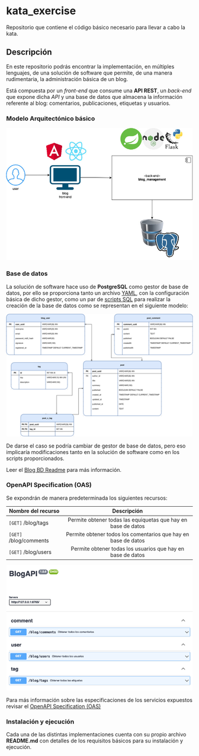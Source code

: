 # kata_exercise
Repositorio que contiene el código básico necesario para llevar a cabo la kata.

## Descripción

En este repositorio podrás encontrar la implementación, en múltiples lenguajes, de una solución de software que permite, de una manera rudimentaria, la administración básica de un blog.

Está compuesta por un *front-end* que consume una **API REST**, un *back-end* que expone dicha *API* y una base de datos que almacena la información referente al blog: comentarios, publicaciones, etiquetas y usuarios.

### Modelo Arquitectónico básico

![Modelo de componentes](diagrams/blog_components.jpg)

### Base de datos
La solución de software hace uso de **PostgreSQL** como gestor de base de datos, por ello se proporciona tanto un archivo [YAML](blog_db/docker-compose.yaml), con la configuración básica de dicho gestor, como un par de [scripts SQL](blog_db/init/) para realizar la creación de la base de datos como se representan en el siguiente modelo:


![Modelo de base de datos](diagrams/blog_database.svg)


De darse el caso se podría cambiar de gestor de base de datos, pero eso implicaría modificaciones tanto en la solución de software como en los scripts proporcionados.

Leer el [Blog BD Readme](blog_db/README.md) para más información.

### OpenAPI Specification (OAS)

Se expondrán de manera predeterminada los siguientes recursos:

| Nombre del recurso        | Descripción           | 
| ------------------------- |:-------------:| 
| `[GET]` /blog/tags         | Permite obtener todas las equiquetas que hay en base de datos      | 
| `[GET]` /blog/comments          | Permite obtener todos los comentarios que hay en base de datos      | 
| `[GET]` /blog/users          | Permite obtener todas los usuarios que hay en base de datos           | 

![Vista previa OAS](diagrams/blog_oas.png)

Para más información sobre las especificaciones de los servicios expuestos revisar el [OpenAPI Specification (OAS)](diagrams/blog_oas.json)

### Instalación y ejecución

Cada una de las distintas implementaciones cuenta con su propio archivo **README.md** con detalles de los requisitos básicos para su instalación y ejecución.
